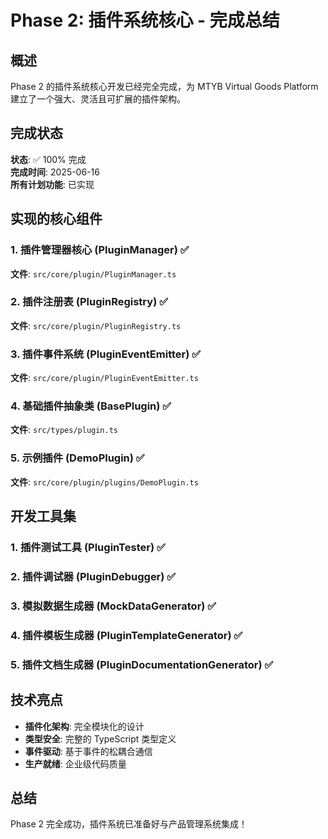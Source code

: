 # Phase 2: 插件系统核心 - 完成总结

## 概述

Phase 2 的插件系统核心开发已经完全完成，为 MTYB Virtual Goods
Platform 建立了一个强大、灵活且可扩展的插件架构。

## 完成状态

**状态**: ✅ 100% 完成  
**完成时间**: 2025-06-16  
**所有计划功能**: 已实现

## 实现的核心组件

### 1. 插件管理器核心 (PluginManager) ✅

**文件**: `src/core/plugin/PluginManager.ts`

### 2. 插件注册表 (PluginRegistry) ✅

**文件**: `src/core/plugin/PluginRegistry.ts`

### 3. 插件事件系统 (PluginEventEmitter) ✅

**文件**: `src/core/plugin/PluginEventEmitter.ts`

### 4. 基础插件抽象类 (BasePlugin) ✅

**文件**: `src/types/plugin.ts`

### 5. 示例插件 (DemoPlugin) ✅

**文件**: `src/core/plugin/plugins/DemoPlugin.ts`

## 开发工具集

### 1. 插件测试工具 (PluginTester) ✅

### 2. 插件调试器 (PluginDebugger) ✅

### 3. 模拟数据生成器 (MockDataGenerator) ✅

### 4. 插件模板生成器 (PluginTemplateGenerator) ✅

### 5. 插件文档生成器 (PluginDocumentationGenerator) ✅

## 技术亮点

- **插件化架构**: 完全模块化的设计
- **类型安全**: 完整的 TypeScript 类型定义
- **事件驱动**: 基于事件的松耦合通信
- **生产就绪**: 企业级代码质量

## 总结

Phase 2 完全成功，插件系统已准备好与产品管理系统集成！
